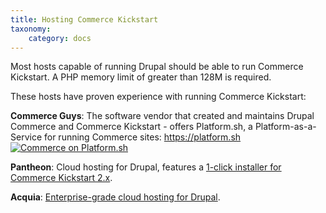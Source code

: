 ```yaml
---
title: Hosting Commerce Kickstart
taxonomy:
    category: docs
---
```


Most hosts capable of running Drupal should be able to run Commerce Kickstart. A PHP memory limit of greater than 128M is required. 

These hosts have proven experience with running Commerce Kickstart:

<strong>Commerce Guys</strong>: The software vendor that created and maintains Drupal Commerce and Commerce Kickstart - offers Platform.sh, a Platform-as-a-Service for running Commerce sites: https://platform.sh
<a href="https://platform.sh"><img src="/sites/default/files/docs/platform-try.png" alt="Commerce on Platform.sh"></a>

<strong>Pantheon</strong>: Cloud hosting for Drupal, features a <a href="https://dashboard.getpantheon.com/products/kickstart/spinup">1-click installer for Commerce Kickstart 2.x</a>.
<!--<a href="https://dashboard.getpantheon.com/products/kickstart/spinup"><img src="https://drupal.org/files/pantheon-button.png" alt="Commerce Kickstart on Pantheon" /></a>-->


<strong>Acquia</strong>: <a href="http://www.acquia.com/products-services/acquia-cloud">Enterprise-grade cloud hosting for Drupal</a>.
